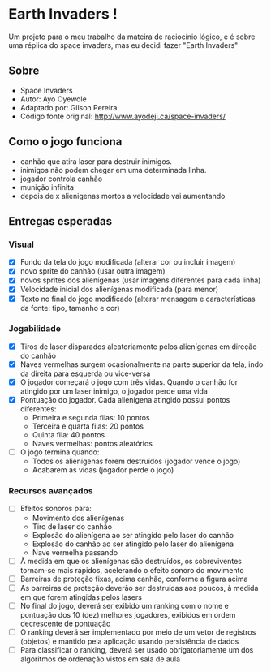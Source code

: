 # Earth Invaders !

Um projeto para o meu trabalho da mateira de raciocínio lógico, e é sobre uma réplica do space invaders, mas eu decidi fazer "Earth Invaders"

## Sobre
- Space Invaders
- Autor: Ayo Oyewole
- Adaptado por: Gilson Pereira
- Código fonte original: http://www.ayodeji.ca/space-invaders/

## Como o jogo funciona

- canhão que atira laser para destruir inimigos.
- inimigos não podem chegar em uma determinada linha.
- jogador controla canhão
- munição infinita
- depois de x alienigenas mortos a velocidade vai aumentando

## Entregas esperadas

### Visual

- [x] Fundo da tela do jogo modificada (alterar cor ou incluir imagem)
- [x] novo sprite do canhão (usar outra imagem)
- [x] novos sprites dos alienígenas (usar imagens diferentes para cada linha)
- [x] Velocidade inicial dos alienígenas modificada (para menor)
- [x] Texto no final do jogo modificado (alterar mensagem e características da fonte: tipo, tamanho e cor)

### Jogabilidade

- [x] Tiros de laser disparados aleatoriamente pelos alienígenas em direção do canhão
- [x] Naves vermelhas surgem ocasionalmente na parte superior da tela, indo da direita para esquerda ou vice-versa
- [x] O jogador começará o jogo com três vidas. Quando o canhão for atingido por um laser inimigo, o jogador perde uma vida
- [x] Pontuação do jogador. Cada alienígena atingido possui pontos diferentes:
    - Primeira e segunda filas: 10 pontos
    - Terceira e quarta filas: 20 pontos
    - Quinta fila: 40 pontos
    - Naves vermelhas: pontos aleatórios
- [ ] O jogo termina quando:
    - Todos os alienígenas forem destruídos (jogador vence o jogo)
    - Acabarem as vidas (jogador perde o jogo)

### Recursos avançados

- [ ] Efeitos sonoros para:
    - Movimento dos alienígenas
    - Tiro de laser do canhão
    - Explosão do alienígena ao ser atingido pelo laser do canhão
    - Explosão do canhão ao ser atingido pelo laser do alienígena
    - Nave vermelha passando
- [ ] À medida em que os alienígenas são destruídos, os sobreviventes tornam-se mais rápidos, acelerando o efeito sonoro do movimento
- [ ] Barreiras de proteção fixas, acima canhão, conforme a figura acima
- [ ] As barreiras de proteção deverão ser destruídas aos poucos, à medida em que forem atingidas pelos lasers
- [ ] No final do jogo, deverá ser exibido um ranking com o nome e pontuação dos 10 (dez) melhores jogadores, exibidos em ordem decrescente de pontuação
- [ ] O ranking deverá ser implementado por meio de um vetor de registros (objetos) e mantido pela aplicação usando persistência de dados
- [ ] Para classificar o ranking, deverá ser usado obrigatoriamente um dos algoritmos de ordenação vistos em sala de aula
